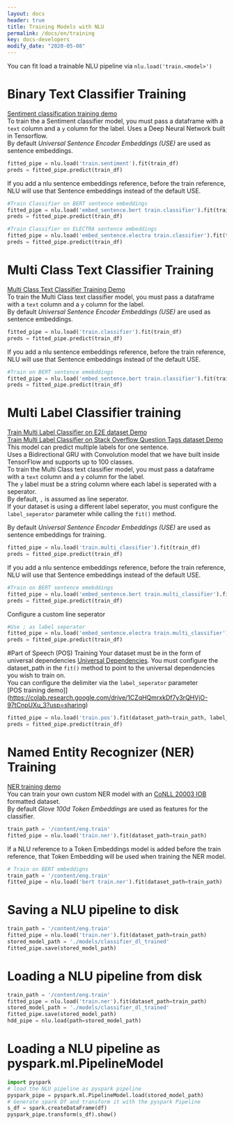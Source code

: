 ```yaml
---
layout: docs
header: true
title: Training Models with NLU
permalink: /docs/en/training
key: docs-developers
modify_date: "2020-05-08"
---
```


<div class="main-docs" markdown="1">

<div class="h3-box" markdown="1">

You can fit load a trainable NLU pipeline via ```nlu.load('train.<model>')``` 

# Binary Text Classifier Training
[Sentiment classification training demo](https://colab.research.google.com/drive/1f-EORjO3IpvwRAktuL4EvZPqPr2IZ_g8?usp=sharing)        
To train the a Sentiment classifier model, you must pass a dataframe with a ```text``` column and a ```y``` column for the label.
Uses a Deep Neural Network built in Tensorflow.       
By default *Universal Sentence Encoder Embeddings (USE)* are used as sentence embeddings.

```python
fitted_pipe = nlu.load('train.sentiment').fit(train_df)
preds = fitted_pipe.predict(train_df)
```
If you add a nlu sentence embeddings reference, before the train reference, NLU will use that Sentence embeddings instead of the default USE.

```python
#Train Classifier on BERT sentence embeddings
fitted_pipe = nlu.load('embed_sentence.bert train.classifier').fit(train_df)
preds = fitted_pipe.predict(train_df)
```

```python
#Train Classifier on ELECTRA sentence embeddings
fitted_pipe = nlu.load('embed_sentence.electra train.classifier').fit(train_df)
preds = fitted_pipe.predict(train_df)
```

# Multi Class Text Classifier Training
[Multi Class Text Classifier Training Demo](https://colab.research.google.com/drive/12FA2TVvvRWw4pRhxDnK32WAzl9dbF6Qw?usp=sharing)         
To train the Multi Class text classifier model, you must pass a dataframe with a ```text``` column and a ```y``` column for the label.        
By default *Universal Sentence Encoder Embeddings (USE)* are used as sentence embeddings. 

```python
fitted_pipe = nlu.load('train.classifier').fit(train_df)
preds = fitted_pipe.predict(train_df)
```

If you add a nlu sentence embeddings reference, before the train reference, NLU will use that Sentence embeddings instead of the default USE.

```python
#Train on BERT sentence emebddings
fitted_pipe = nlu.load('embed_sentence.bert train.classifier').fit(train_df)
preds = fitted_pipe.predict(train_df)
```

# Multi Label Classifier training
[ Train Multi Label Classifier on E2E dataset Demo](https://colab.research.google.com/drive/15ZqfNUqliRKP4UgaFcRg5KOSTkqrtDXy?usp=sharing)      
[Train Multi Label  Classifier on Stack Overflow Question Tags dataset Demo](https://colab.research.google.com/drive/1Y0pYdUMKSs1ZP0NDcKgVECqkKD9ShIdc?usp=sharing)    
This model can predict multiple labels for one sentence.     
Uses a Bidirectional GRU with Convolution model that we have built inside TensorFlow and supports up to 100 classes.        
To train the Multi Class text classifier model, you must pass a dataframe with a ```text``` column and a ```y``` column for the label.   
The ```y``` label must be a string column where each label is seperated with a seperator.     
By default, ```,``` is assumed as line seperator.      
If your dataset is using a different label seperator, you must configure the ```label_seperator``` parameter while calling the ```fit()``` method.    

By default *Universal Sentence Encoder Embeddings (USE)* are used as sentence embeddings for training.

```python
fitted_pipe = nlu.load('train.multi_classifier').fit(train_df)
preds = fitted_pipe.predict(train_df)
```

If you add a nlu sentence embeddings reference, before the train reference, NLU will use that Sentence embeddings instead of the default USE.
```python
#Train on BERT sentence emebddings
fitted_pipe = nlu.load('embed_sentence.bert train.multi_classifier').fit(train_df)
preds = fitted_pipe.predict(train_df)
```

Configure a custom line seperator
```python
#Use ; as label seperator
fitted_pipe = nlu.load('embed_sentence.electra train.multi_classifier').fit(train_df, label_seperator=';')
preds = fitted_pipe.predict(train_df)
```



#Part of Speech (POS) Training
Your dataset must be in the form of universal dependencies [Universal Dependencies](https://universaldependencies.org/).
You must configure the dataset_path in the ```fit()``` method to point to the universal dependencies you wish to train on.       
You can configure the delimiter via the ```label_seperator``` parameter      
[POS training demo]](https://colab.research.google.com/drive/1CZqHQmrxkDf7y3rQHVjO-97tCnpUXu_3?usp=sharing)

```python
fitted_pipe = nlu.load('train.pos').fit(dataset_path=train_path, label_seperator='_')
preds = fitted_pipe.predict(train_df)
```



# Named Entity Recognizer (NER) Training
[NER training demo](https://colab.research.google.com/drive/1_GwhdXULq45GZkw3157fAOx4Wqo-fmFV?usp=sharing)        
You can train your own custom NER model with an [CoNLL 20003 IOB](https://www.aclweb.org/anthology/W03-0419.pdf) formatted dataset.      
By default *Glove 100d Token Embeddings* are used as features for the classifier.

```python
train_path = '/content/eng.train'
fitted_pipe = nlu.load('train.ner').fit(dataset_path=train_path)
```

If a NLU reference to a Token Embeddings model is added before the train reference, that Token Embedding will be used when training the NER model.

```python
# Train on BERT embeddigns
train_path = '/content/eng.train'
fitted_pipe = nlu.load('bert train.ner').fit(dataset_path=train_path)
```



# Saving a NLU pipeline to disk

```python
train_path = '/content/eng.train'
fitted_pipe = nlu.load('train.ner').fit(dataset_path=train_path)
stored_model_path = './models/classifier_dl_trained' 
fitted_pipe.save(stored_model_path)

```

# Loading a NLU pipeline from disk

```python
train_path = '/content/eng.train'
fitted_pipe = nlu.load('train.ner').fit(dataset_path=train_path)
stored_model_path = './models/classifier_dl_trained' 
fitted_pipe.save(stored_model_path)
hdd_pipe = nlu.load(path=stored_model_path)
```



# Loading a NLU pipeline as pyspark.ml.PipelineModel
```python
import pyspark
# load the NLU pipeline as pyspark pipeline
pyspark_pipe = pyspark.ml.PipelineModel.load(stored_model_path)
# Generate spark Df and transform it with the pyspark Pipeline
s_df = spark.createDataFrame(df)
pyspark_pipe.transform(s_df).show()
```


</div></div>